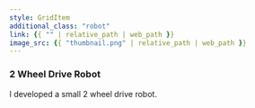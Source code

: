 ```yaml
---
style: GridItem
additional_class: "robot"
link: {{ "" | relative_path | web_path }}
image_src: {{ "thumbnail.png" | relative_path | web_path }}
---
```



### 2 Wheel Drive Robot

I developed a small 2 wheel drive robot.
